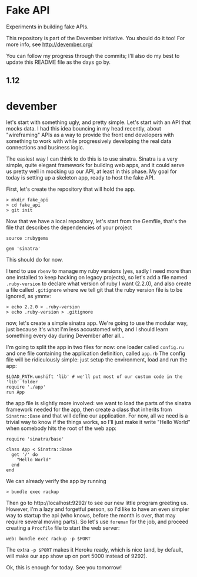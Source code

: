 # Fake API

Experiments in building fake APIs.

This repository is part of the Devember initiative. You should do it
too!
For more info, see http://devember.org/

You can follow my progress through the commits; I'll also do my best to
update this README file as the days go by.

## 1.12

# devember
let's start with something ugly, and pretty simple.
Let's start with an API that mocks data.
I had this idea bouncing in my head recently, about "wireframing" APIs
as a way to provide the front end developers with something to work with
while progressively developing the real data connections and business
logic.

The easiest way I can think to do this is to use sinatra.
Sinatra is a very simple, quite elegant framework for building web apps,
and it could serve us pretty well in mocking up our API, at least in
this phase. My goal for today is setting up a skeleton app, ready to
host the fake API.

First, let's create the repository that will hold the app.
```
> mkdir fake_api
> cd fake_api
> git init
```

Now that we have a local repository, let's start from the Gemfile,
that's the file that describes the dependencies of your project

```
source :rubygems

gem 'sinatra'
```
This should do for now.

I tend to use `rbenv` to manage my ruby versions (yes, sadly I need more
than one installed to keep hacking on legacy projects), so let's add a
file named `.ruby-version` to declare what version of ruby I want
(2.2.0), and also create a file called `.gitignore` where we tell git
that the ruby version file is to be ignored, as ymmv:
```
> echo 2.2.0 > .ruby-version
> echo .ruby-version > .gitignore
```

now, let's create a simple sinatra app.
We're going to use the modular way, just because it's what I'm less
accustomed with, and I should learn something every day during Devember
after all...

I'm going to split the app in two files for now: one loader called
`config.ru` and one file containing the application definition, called
`app.rb`
The config file will be ridiculously simple: just setup the environment,
load and run the app:
```
$LOAD_PATH.unshift 'lib' # we'll put most of our custom code in the
'lib' folder
require './app'
run App
```

the app file is slightly more involved: we want to load the parts of the
sinatra framework needed for the app, then create a class that inherits
from `Sinatra::Base` and that will define our application. For now, all
we need is a trivial way to know if the things works, so I'll just make
it write "Hello World" when somebody hits the root of the web app:
```
require 'sinatra/base'

class App < Sinatra::Base
  get '/' do
    "Hello World"
  end
end
```

We can already verify the app by running
```
> bundle exec rackup
```

Then go to http://localhost:9292/ to see our new little program greeting
us.
However, I'm a lazy and forgetful person, so I'd like to have an even
simpler way to startup the api (who knows, before the month is over,
that may require several moving parts).
So let's use `foreman` for the job, and proceed creating a `Procfile`
file to start the web server:
```
web: bundle exec rackup -p $PORT
```
The extra `-p $PORT` makes it Heroku ready, which is nice (and, by
default, will make our app show up on port 5000 instead of 9292).

Ok, this is enough for today. See you tomorrow!
